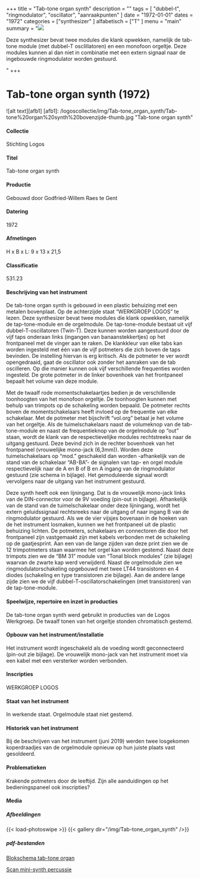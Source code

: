 ﻿+++
title = "Tab-tone organ synth"
description = ""
tags = [ "dubbel-t", "ringmodulator", "oscillator", "aanraakpunten"
]
date = "1972-01-01"
dates = "1972"
categories = ["synthesizer"
]
alfabetisch = ["T"
]
menu = "main"
summary = "<a href='/logoscollectie/1972/tabtone_organ_synth'><img src='/logoscollectie/img/Tab-tone_organ_synth/Tab-tone%20organ%20synth%20bovenzijde-thumb.jpg'></a><p>Deze synthesizer bevat twee modules die klank opwekken, namelijk de tab-tone module (met dubbel-T osclillatoren) en een monofoon orgeltje. Deze modules kunnen al dan niet in combinatie met een extern signaal naar de ingebouwde ringmodulator worden gestuurd.</p>"
+++



# Tab-tone organ synth (1972)

![alt text][afb1]
[afb1]: /logoscollectie/img/Tab-tone_organ_synth/Tab-tone%20organ%20synth%20bovenzijde-thumb.jpg "Tab-tone organ synth"

#### Collectie 
Stichting Logos

#### Titel
Tab-tone organ synth

#### Productie
Gebouwd door Godfried-Willem Raes te Gent

#### Datering
1972

#### Afmetingen
H x B x L: 9 x 13 x 21,5

#### Classificatie
531.23

#### Beschrijving van het instrument
De tab-tone organ synth is gebouwd in een plastic behuizing met een metalen bovenplaat. Op de achterzijde staat “WERKGROEP LOGOS” te lezen.
Deze synthesizer bevat twee modules die klank opwekken, namelijk de tap-tone-module en de orgelmodule.
De tap-tone-module bestaat uit vijf dubbel-T-oscillatoren (Twin-T). Deze kunnen worden aangestuurd door de vijf taps onderaan links (ingangen van banaanstekkertjes) op het frontpaneel met de vinger aan te raken. De klankkleur van elke tabs kan worden ingesteld met één van de vijf potmeters die zich boven de taps bevinden. De instelling hiervan is erg kritisch. Als de potmeter te ver wordt opengedraaid, gaat de oscillator ook zonder het aanraken van de tab oscilleren. Op die manier kunnen ook vijf verschillende frequenties worden ingesteld. De grote potmeter in de linker bovenhoek van het frontpaneel bepaalt het volume van deze module. 

Met de twaalf rode momentschakelaartjes bedien je de verschillende toonhoogten van het monofoon orgeltje. De toonhoogten kunnen met behulp van trimpots op de schakeling worden bepaald. De potmeter rechts boven de momentschakelaars heeft invloed op de frequentie van elke schakelaar. Met de potmeter met bijschrift “vol.org” betaal je het volume van het orgeltje. 
Als de tuimelschakelaars naast de volumeknop van de tab-tone-module en naast de frequentieknop van de orgelmodule op “out” staan, wordt de klank van de respectievelijke modules rechtstreeks naar de uitgang gestuurd. Deze bevind zich in de rechter bovenhoek van het frontpaneel (vrouwelijke mono-jack (6,3mm)). Worden deze tuimelschakelaars op “mod.” geschakeld dan worden -afhankelijk van de stand van de schakelaar “AB-BA”- de signalen van tap- en orgel module respectievelijk naar de A en B of B en A ingang van de ringmodulator gestuurd (zie schema in bijlage). Het gemoduleerde signaal wordt vervolgens naar de uitgang van het instrument gestuurd. 

Deze synth heeft ook een lijningang. Dat is de vrouwelijk mono-jack links van de DIN-connector voor de 9V voeding (pin-out in bijlage). Afhankelijk van de stand van de tuimelschakelaar onder deze lijningang, wordt het extern geluidssignaal rechtsreeks naar de uitgang of naar ingang B van de ringmodulator gestuurd.
Als we de vier vijsjes bovenaan in de hoeken van de het instrument losmaken, kunnen we het frontpaneel uit de plastic behuizing lichten. De potmeters, schakelaars en connectoren die door het frontpaneel zijn vastgemaakt zijn met kabels verbonden met de schakeling op de gaatjesprint. Aan een van de lange zijden van deze print zien we de 12 trimpotmeters staan waarmee het orgel kan worden gestemd. Naast deze trimpots zien we de “BM 31” module van “Tonal block modules” (zie bijlage) waarvan de zwarte kap werd verwijderd. Naast de orgelmodule zien we ringmodulatorschakeling opgebouwd met twee LT44 transistoren en 4 diodes (schakeling en type transistoren zie bijlage). Aan de andere lange zijde zien we de vijf dubbel-T-oscillatorschakelingen (met transistoren) van de tap-tone-module.    

#### Speelwijze, repertoire en inzet in producties
De tab-tone organ synth werd gebruikt in producties van de Logos Werkgroep. De twaalf tonen van het orgeltje stonden chromatisch gestemd.

#### Opbouw van het instrument/installatie
Het instrument wordt ingeschakeld als de voeding wordt geconnecteerd (pin-out zie bijlage). De vrouwelijk mono-jack van het instrument moet via een kabel met een versterker worden verbonden.  

#### Inscripties
WERKGROEP LOGOS

#### Staat van het instrument
In werkende staat. Orgelmodule staat niet gestemd.

#### Historiek van het instrument
Bij de beschrijven van het instrument (juni 2019) werden twee losgekomen koperdraadjes van de orgelmodule opnieuw op hun juiste plaats vast gesoldeerd.

#### Problematieken
Krakende potmeters door de leeftijd.
Zijn alle aanduidingen op het bedieningspaneel ook inscripties?

#### Media
##### Afbeeldingen
{{< load-photoswipe >}}
{{< gallery dir="/img/Tab-tone_organ_synth" />}}

##### pdf-bestanden
[Blokschema tab-tone organ](/logoscollectie/pdf/Tab-tone_organ_synth/Scan_mini-synth_percussie.pdf)

[Scan mini-synth percussie](/logoscollectie/pdf/Tab-tone_organ_synth/Scan_mini-synth_percussie.pdf)